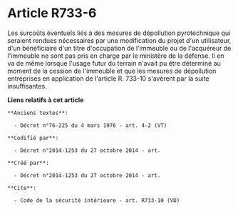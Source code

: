 # Article R733-6

Les surcoûts éventuels liés à des mesures de dépollution pyrotechnique qui seraient rendues nécessaires par une modification
du projet d'un utilisateur, d'un bénéficiaire d'un titre d'occupation de l'immeuble ou de l'acquéreur de l'immeuble ne sont
pas pris en charge par le ministère de la défense. Il en va de même lorsque l'usage futur du terrain n'avait pu être
déterminé au moment de la cession de l'immeuble et que les mesures de dépollution entreprises en application de l'article R.
733-10 s'avèrent par la suite insuffisantes.

**Liens relatifs à cet article**

	**Anciens textes**:

	  - Décret n°76-225 du 4 mars 1976 - art. 4-2 (VT)

	**Codifié par**:

	  - Décret n°2014-1253 du 27 octobre 2014 - art.

	**Créé par**:

	  - Décret n°2014-1253 du 27 octobre 2014 - art.

	**Cite**:

	  - Code de la sécurité intérieure - art. R733-10 (VD)
